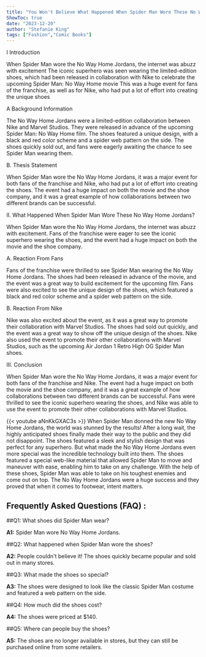 ```yaml
---
title: "You Won't Believe What Happened When Spider Man Wore These No Way Home Jordans!"
ShowToc: true 
date: "2023-12-20"
author: "Stefanie King" 
tags: ["Fashion","Comic Books"]
---
```

I Introduction 

When Spider Man wore the No Way Home Jordans, the internet was abuzz with excitement The iconic superhero was seen wearing the limited-edition shoes, which had been released in collaboration with Nike to celebrate the upcoming Spider Man: No Way Home movie This was a huge event for fans of the franchise, as well as for Nike, who had put a lot of effort into creating the unique shoes 

A Background Information 

The No Way Home Jordans were a limited-edition collaboration between Nike and Marvel Studios. They were released in advance of the upcoming Spider Man: No Way Home film. The shoes featured a unique design, with a black and red color scheme and a spider web pattern on the side. The shoes quickly sold out, and fans were eagerly awaiting the chance to see Spider Man wearing them. 

B. Thesis Statement 

When Spider Man wore the No Way Home Jordans, it was a major event for both fans of the franchise and Nike, who had put a lot of effort into creating the shoes. The event had a huge impact on both the movie and the shoe company, and it was a great example of how collaborations between two different brands can be successful. 

II. What Happened When Spider Man Wore These No Way Home Jordans?

When Spider Man wore the No Way Home Jordans, the internet was abuzz with excitement. Fans of the franchise were eager to see the iconic superhero wearing the shoes, and the event had a huge impact on both the movie and the shoe company. 

A. Reaction From Fans 

Fans of the franchise were thrilled to see Spider Man wearing the No Way Home Jordans. The shoes had been released in advance of the movie, and the event was a great way to build excitement for the upcoming film. Fans were also excited to see the unique design of the shoes, which featured a black and red color scheme and a spider web pattern on the side. 

B. Reaction From Nike 

Nike was also excited about the event, as it was a great way to promote their collaboration with Marvel Studios. The shoes had sold out quickly, and the event was a great way to show off the unique design of the shoes. Nike also used the event to promote their other collaborations with Marvel Studios, such as the upcoming Air Jordan 1 Retro High OG Spider Man shoes. 

III. Conclusion 

When Spider Man wore the No Way Home Jordans, it was a major event for both fans of the franchise and Nike. The event had a huge impact on both the movie and the shoe company, and it was a great example of how collaborations between two different brands can be successful. Fans were thrilled to see the iconic superhero wearing the shoes, and Nike was able to use the event to promote their other collaborations with Marvel Studios.

{{< youtube aNnKkGXAC3s >}} 
When Spider Man donned the new No Way Home Jordans, the world was stunned by the results! After a long wait, the highly anticipated shoes finally made their way to the public and they did not disappoint. The shoes featured a sleek and stylish design that was perfect for any superhero. But what made the No Way Home Jordans even more special was the incredible technology built into them. The shoes featured a special web-like material that allowed Spider Man to move and maneuver with ease, enabling him to take on any challenge. With the help of these shoes, Spider Man was able to take on his toughest enemies and come out on top. The No Way Home Jordans were a huge success and they proved that when it comes to footwear, intent matters.

## Frequently Asked Questions (FAQ) :
##Q1: What shoes did Spider Man wear?

**A1:** Spider Man wore No Way Home Jordans.

##Q2: What happened when Spider Man wore the shoes?

**A2:** People couldn't believe it! The shoes quickly became popular and sold out in many stores.

##Q3: What made the shoes so special?

**A3:** The shoes were designed to look like the classic Spider Man costume and featured a web pattern on the side.

##Q4: How much did the shoes cost?

**A4:** The shoes were priced at $140.

##Q5: Where can people buy the shoes?

**A5:** The shoes are no longer available in stores, but they can still be purchased online from some retailers.



